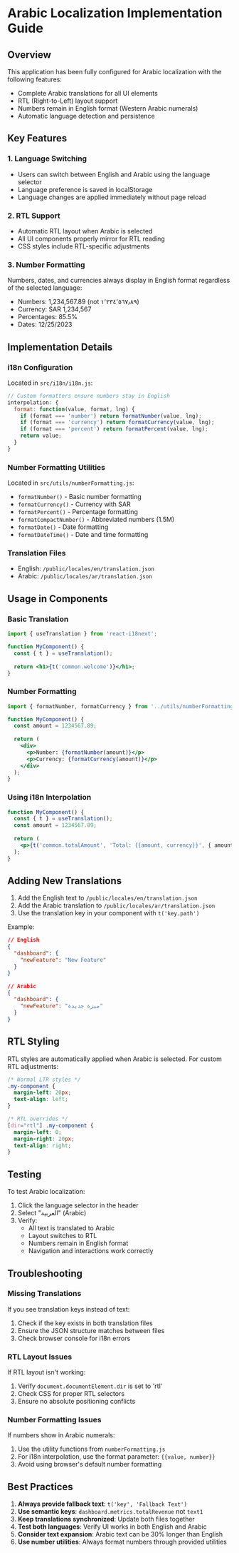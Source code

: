 # Arabic Localization Implementation Guide

## Overview

This application has been fully configured for Arabic localization with the following features:
- Complete Arabic translations for all UI elements
- RTL (Right-to-Left) layout support
- Numbers remain in English format (Western Arabic numerals)
- Automatic language detection and persistence

## Key Features

### 1. Language Switching
- Users can switch between English and Arabic using the language selector
- Language preference is saved in localStorage
- Language changes are applied immediately without page reload

### 2. RTL Support
- Automatic RTL layout when Arabic is selected
- All UI components properly mirror for RTL reading
- CSS styles include RTL-specific adjustments

### 3. Number Formatting
Numbers, dates, and currencies always display in English format regardless of the selected language:
- Numbers: 1,234,567.89 (not ١٬٢٣٤٬٥٦٧٫٨٩)
- Currency: SAR 1,234,567
- Percentages: 85.5%
- Dates: 12/25/2023

## Implementation Details

### i18n Configuration
Located in `src/i18n/i18n.js`:
```javascript
// Custom formatters ensure numbers stay in English
interpolation: {
  format: function(value, format, lng) {
    if (format === 'number') return formatNumber(value, lng);
    if (format === 'currency') return formatCurrency(value, lng);
    if (format === 'percent') return formatPercent(value, lng);
    return value;
  }
}
```

### Number Formatting Utilities
Located in `src/utils/numberFormatting.js`:
- `formatNumber()` - Basic number formatting
- `formatCurrency()` - Currency with SAR
- `formatPercent()` - Percentage formatting
- `formatCompactNumber()` - Abbreviated numbers (1.5M)
- `formatDate()` - Date formatting
- `formatDateTime()` - Date and time formatting

### Translation Files
- English: `/public/locales/en/translation.json`
- Arabic: `/public/locales/ar/translation.json`

## Usage in Components

### Basic Translation
```jsx
import { useTranslation } from 'react-i18next';

function MyComponent() {
  const { t } = useTranslation();
  
  return <h1>{t('common.welcome')}</h1>;
}
```

### Number Formatting
```jsx
import { formatNumber, formatCurrency } from '../utils/numberFormatting';

function MyComponent() {
  const amount = 1234567.89;
  
  return (
    <div>
      <p>Number: {formatNumber(amount)}</p>
      <p>Currency: {formatCurrency(amount)}</p>
    </div>
  );
}
```

### Using i18n Interpolation
```jsx
function MyComponent() {
  const { t } = useTranslation();
  const amount = 1234567.89;
  
  return (
    <p>{t('common.totalAmount', 'Total: {{amount, currency}}', { amount })}</p>
  );
}
```

## Adding New Translations

1. Add the English text to `/public/locales/en/translation.json`
2. Add the Arabic translation to `/public/locales/ar/translation.json`
3. Use the translation key in your component with `t('key.path')`

Example:
```json
// English
{
  "dashboard": {
    "newFeature": "New Feature"
  }
}

// Arabic
{
  "dashboard": {
    "newFeature": "ميزة جديدة"
  }
}
```

## RTL Styling

RTL styles are automatically applied when Arabic is selected. For custom RTL adjustments:

```css
/* Normal LTR styles */
.my-component {
  margin-left: 20px;
  text-align: left;
}

/* RTL overrides */
[dir="rtl"] .my-component {
  margin-left: 0;
  margin-right: 20px;
  text-align: right;
}
```

## Testing

To test Arabic localization:
1. Click the language selector in the header
2. Select "العربية" (Arabic)
3. Verify:
   - All text is translated to Arabic
   - Layout switches to RTL
   - Numbers remain in English format
   - Navigation and interactions work correctly

## Troubleshooting

### Missing Translations
If you see translation keys instead of text:
1. Check if the key exists in both translation files
2. Ensure the JSON structure matches between files
3. Check browser console for i18n errors

### RTL Layout Issues
If RTL layout isn't working:
1. Verify `document.documentElement.dir` is set to 'rtl'
2. Check CSS for proper RTL selectors
3. Ensure no absolute positioning conflicts

### Number Formatting Issues
If numbers show in Arabic numerals:
1. Use the utility functions from `numberFormatting.js`
2. For i18n interpolation, use the format parameter: `{{value, number}}`
3. Avoid using browser's default number formatting

## Best Practices

1. **Always provide fallback text**: `t('key', 'Fallback Text')`
2. **Use semantic keys**: `dashboard.metrics.totalRevenue` not `text1`
3. **Keep translations synchronized**: Update both files together
4. **Test both languages**: Verify UI works in both English and Arabic
5. **Consider text expansion**: Arabic text can be 30% longer than English
6. **Use number utilities**: Always format numbers through provided utilities